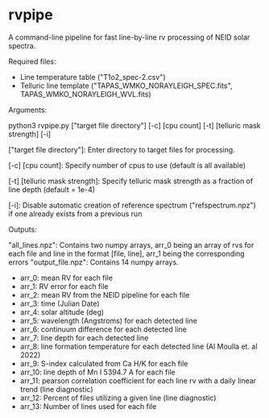 # rvpipe
A command-line pipeline for fast line-by-line rv processing of NEID solar spectra.

Required files: 
- Line temperature table ("T1o2_spec-2.csv")
- Telluric line template ("TAPAS_WMKO_NORAYLEIGH_SPEC.fits", TAPAS_WMKO_NORAYLEIGH_WVL.fits)

Arguments:

python3 rvpipe.py ["target file directory"] [-c] [cpu count] [-t] [telluric mask strength] [-i]

["target file directory"]: Enter directory to target files for processing.

[-c] [cpu count]: Specify number of cpus to use (default is all available)

[-t] [telluric mask strength]: Specify telluric mask strength as a fraction of line depth (default = 1e-4)

[-i]: Disable automatic creation of reference spectrum ("refspectrum.npz") if one already exists from a previous run

Outputs:

"all_lines.npz": Contains two numpy arrays, arr_0 being an array of rvs for each file and line in the format [file, line], arr_1 being the corresponding errors
"output_file.npz": Contains 14 numpy arrays.
- arr_0: mean RV for each file
- arr_1: RV error for each file
- arr_2: mean RV from the NEID pipeline for each file
- arr_3: time (Julian Date)
- arr_4: solar altitude (deg)
- arr_5: wavelength (Angstroms) for each detected line
- arr_6: continuum difference for each detected line
- arr_7: line depth for each detected line
- arr_8: line formation temperature for each detected line (Al Moulla et. al 2022)
- arr_9: S-index calculated from Ca H/K for each file
- arr_10: line depth of Mn I 5394.7 A for each file
- arr_11: pearson correlation coefficient for each line rv with a daily linear trend (line diagnostic)
- arr_12: Percent of files utilizing a given line (line diagnostic)
- arr_13: Number of lines used for each file